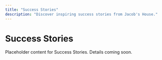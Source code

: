 ```yaml
---
title: "Success Stories"
description: "Discover inspiring success stories from Jacob's House."
---
```


# Success Stories

Placeholder content for Success Stories. Details coming soon.
